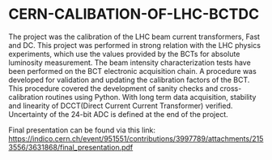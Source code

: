 # CERN-CALIBATION-OF-LHC-BCTDC

The project was the calibration of the LHC beam current transformers, Fast and DC. This project was performed in strong relation with the LHC physics experiments, which use the values provided by the BCTs for absolute luminosity measurement. The beam intensity characterization tests have been performed on the BCT electronic acquisition chain. A procedure was developed for validation and updating the calibration factors of the BCT. This procedure covered the development of sanity checks and cross-calibration routines using Python. With long term data acquisition, stability and linearity of DCCT(Direct Current Current Transformer) verified. Uncertainty of the 24-bit ADC is defined at the end of the project.

Final presentation can be found via this link:
https://indico.cern.ch/event/951551/contributions/3997789/attachments/2153556/3631868/final_presentation.pdf
